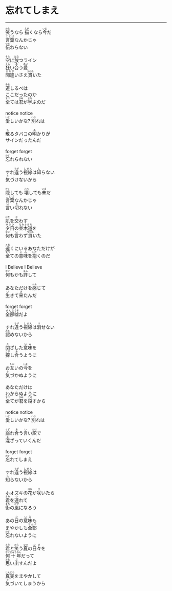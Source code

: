 # 忘れてしまえ
---
<lyric>
<ruby>笑<rt>わら</rt></ruby>うなら <ruby>描<rt>えが</rt></ruby>くなら<ruby>今<rt>いま</rt></ruby>だ<br/>
<ruby>言葉<rt>ことば</rt></ruby>なんかじゃ<br/>
<ruby>伝<rt>つた</rt></ruby>わらない<br/>
<br/>
<ruby>空<rt>そら</rt></ruby>に<ruby>放<rt>はな</rt></ruby>つライン<br/>
<ruby>狂<rt>くる</rt></ruby>い<ruby>合<rt>あ</rt></ruby>う<ruby>愛<rt>あい</rt></ruby><br/>
<ruby>間違<rt>まちが</rt></ruby>いさえ<ruby>貫<rt>つらぬ</rt></ruby>いた<br/>
<br/>
<ruby>道<rt>みち</rt></ruby>しるべは<br/>
ここだったのか<br/>
<ruby>全<rt>すべ</rt></ruby>ては<ruby>君<rt>きみ</rt></ruby>が<ruby>学<rt>まな</rt></ruby>ぶのだ<br/>
<br/>
notice notice<br/>
<ruby>愛<rt>いと</rt></ruby>しいかな? <ruby>別<rt>わか</rt></ruby>れは<br/>
<br/>
<ruby>散<rt>ち</rt></ruby>るタバコの<ruby>明<rt>あ</rt></ruby>かりが<br/>
サインだったんだ<br/>
<br/>
forget forget<br/>
<ruby>忘<rt>わす</rt></ruby>れられない<br/>
<br/>
すれ<ruby>違<rt>ちが</rt></ruby>う<ruby>視線<rt>しせん</rt></ruby>は<ruby>知<rt>し</rt></ruby>らない<br/>
<ruby>気<rt>き</rt></ruby>づけないから<br/>
<br/>
<ruby>隠<rt>かく</rt></ruby>しても <ruby>壊<rt>こわ</rt></ruby>しても<ruby>未<rt>いま</rt></ruby>だ<br/>
<ruby>言葉<rt>ことば</rt></ruby>なんかじゃ<br/>
<ruby>言<rt>い</rt></ruby>い<ruby>切<rt>き</rt></ruby>れない<br/>
<br/>
<ruby>肌<rt>はだ</rt></ruby>を<ruby>交<rt>か</rt></ruby>わす<br/>
<ruby>夕日<rt>ゆうひ</rt></ruby>の<ruby>並木道<rt>なみきみち</rt></ruby>を<br/>
<ruby>何<rt>なに</rt></ruby>も<ruby>言<rt>い</rt></ruby>わず<ruby>貫<rt>つらぬ</rt></ruby>いた<br/>
<br/>
<ruby>遠<rt>とお</rt></ruby>くにいるあなただけが<br/>
<ruby>全<rt>すべ</rt></ruby>ての<ruby>意味<rt>いみ</rt></ruby>を<ruby>抱<rt>いだ</rt></ruby>くのだ<br/>
<br/>
I Believe I Believe<br/>
<ruby>何<rt>なに</rt></ruby>もかも<ruby>許<rt>ゆる</rt></ruby>して<br/>
<br/>
あなただけを<ruby>感<rt>かん</rt></ruby>じて<br/>
<ruby>生<rt>い</rt></ruby>きて<ruby>来<rt>き</rt></ruby>たんだ<br/>
<br/>
forget forget<br/>
<ruby>全部<rt>ぜんぶ</rt></ruby><ruby>嘘<rt>うそ</rt></ruby>だよ<br/>
<br/>
すれ<ruby>違<rt>ちが</rt></ruby>う<ruby>視線<rt>しせん</rt></ruby>は<ruby>消<rt>け</rt></ruby>せない<br/>
<ruby>認<rt>みと</rt></ruby>めないから<br/>
<br/>
<ruby>閉<rt>と</rt></ruby>ざした<ruby>意味<rt>いみ</rt></ruby>を<br/>
<ruby>探<rt>さが</rt></ruby>し<ruby>合<rt>あ</rt></ruby>うように<br/>
<br/>
お<ruby>互<rt>たが</rt></ruby>いの<ruby>今<rt>いま</rt></ruby>を<br/>
<ruby>気<rt>き</rt></ruby>づかぬように<br/>
<br/>
あなただけは<br/>
わからぬように<br/>
<ruby>全<rt>すべ</rt></ruby>てが<ruby>君<rt>きみ</rt></ruby>を<ruby>殺<rt>ころ</rt></ruby>すから<br/>
<br/>
notice notice<br/>
<ruby>愛<rt>いと</rt></ruby>しいかな? <ruby>別<rt>わか</rt></ruby>れは<br/>
<br/>
<ruby>崩<rt>くず</rt></ruby>れ<ruby>合<rt>あ</rt></ruby>う<ruby>言<rt>い</rt></ruby>い<ruby>訳<rt>わけ</rt></ruby>で<br/>
<ruby>混<rt>ま</rt></ruby>ざっていくんだ<br/>
<br/>
forget forget<br/>
<ruby>忘<rt>わす</rt></ruby>れてしまえ<br/>
<br/>
すれ<ruby>違<rt>ちが</rt></ruby>う<ruby>視線<rt>しせん</rt></ruby>は<br/>
<ruby>知<rt>し</rt></ruby>らないから<br/>
<br/>
ホオズキの<ruby>花<rt>はな</rt></ruby>が<ruby>咲<rt>さ</rt></ruby>いたら<br/>
<ruby>君<rt>きみ</rt></ruby>を<ruby>連<rt>つ</rt></ruby>れて<br/>
<ruby>街<rt>まち</rt></ruby>の<ruby>風<rt>かぜ</rt></ruby>になろう<br/>
<br/>
あの<ruby>日<rt>ひ</rt></ruby>の<ruby>意味<rt>いみ</rt></ruby>も<br/>
まやかしも<ruby>全部<rt>ぜんぶ</rt></ruby><br/>
<ruby>忘<rt>わす</rt></ruby>れないように<br/>
<br/>
<ruby>君<rt>きみ</rt></ruby>と<ruby>笑<rt>わら</rt></ruby>う<ruby>夏<rt>なつ</rt></ruby>の<ruby>日々<rt>ひび</rt></ruby>を<br/>
<ruby>何<rt>なに</rt></ruby><ruby>十<rt>じゅう</rt></ruby><ruby>年<rt>ねん</rt></ruby>だって<br/>
<ruby>思<rt>おも</rt></ruby>い<ruby>出<rt>だ</rt></ruby>すんだよ<br/>
<br/>
<ruby>真実<rt>しんじつ</rt></ruby>をまやかして<br/>
<ruby>気<rt>き</rt></ruby>づいてしまうから<br/>
</lyric>
